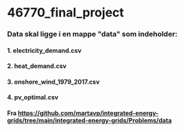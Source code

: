# 46770_final_project
### Data skal ligge i en mappe "data" som indeholder:
#### 1. electricity_demand.csv
#### 2. heat_demand.csv
#### 3. onshore_wind_1979_2017.csv
#### 4. pv_optimal.csv
#### Fra https://github.com/martavp/integrated-energy-grids/tree/main/integrated-energy-grids/Problems/data
